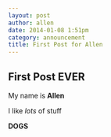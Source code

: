 ```yaml
---
layout: post
author: allen
date: 2014-01-08 1:51pm
category: announcement
title: First Post for Allen
---
```


## First Post EVER

My name is **Allen**

I like *lots* of stuff

**DOGS**
